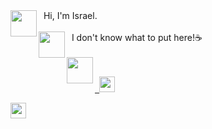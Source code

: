 <img align="left" height="42" src="https://media.giphy.com/media/sH5dIth0UMhiPcRSGK/giphy.gif"/>

<div>
&nbsp&nbspHi, I'm Israel. <br>
</div>

<br>

<img align="left" height="42" src="https://media.giphy.com/media/ovUOTZJg6zNFdySybT/giphy.gif"/>
<div>
&nbsp&nbspI don't know what to put here!☕
</div>

<br>

<img align="left" height="42" src="https://media.giphy.com/media/Scoi0yrq3Km4iHkTQJ/giphy.gif"/>
<div>
&nbsp
<code>
<a href="https://www.instagram.com/israel.ld/">
&nbsp<img height="25" src="https://www.flaticon.com/svg/static/icons/svg/1400/1400829.svg"></a>
&nbsp 
<a href="https://www.linkedin.com/in/israellimadias"><img height="25" src="https://www.flaticon.com/svg/static/icons/svg/1384/1384030.svg">
</code>
</div>
